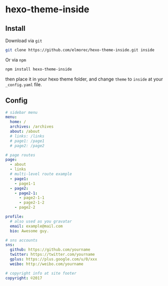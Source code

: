 # hexo-theme-inside

## Install

Download via `git`

```bash
git clone https://github.com/elmorec/hexo-theme-inside.git inside
```

Or via `npm`

```bash
npm install hexo-theme-inside
```

then place it in your hexo theme folder, and change `theme` to `inside` at your `_config.yaml` file.

## Config
```yaml
# sidebar menu
menu:
  home: /
  archives: /archives
  about: /about
  # links: /links
  # page1: /page1
  # page2: /page2

# page routes
page:
  - about
  - links
  # multi-level route example
  - page1:
    - page1-1
  - page2:
    - page2-1:
      - page2-1-1
      - page2-1-2
    - page2-2

profile:
  # also used as you gravatar
  email: example@mail.com
  bio: Awesome guy.

# sns accounts
sns:
  github: https://github.com/yourname
  twitter: https://twitter.com/yourname
  gplus: https://plus.google.com/u/0/xxx
  weibo: http://weibo.com/yourname

# copyright info at site footer
copyright: ©2017
```

